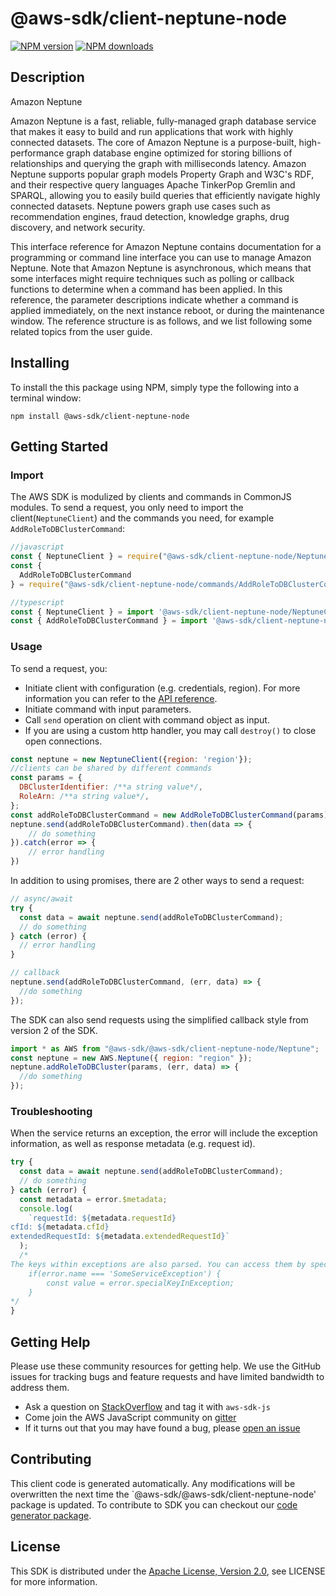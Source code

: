 # @aws-sdk/client-neptune-node

[![NPM version](https://img.shields.io/npm/v/@aws-sdk/client-neptune-node/preview.svg)](https://www.npmjs.com/package/@aws-sdk/client-neptune-node)
[![NPM downloads](https://img.shields.io/npm/dm/@aws-sdk/client-neptune-node.svg)](https://www.npmjs.com/package/@aws-sdk/client-neptune-node)

## Description

<fullname>Amazon Neptune</fullname> <p>Amazon Neptune is a fast, reliable, fully-managed graph database service that makes it easy to build and run applications that work with highly connected datasets. The core of Amazon Neptune is a purpose-built, high-performance graph database engine optimized for storing billions of relationships and querying the graph with milliseconds latency. Amazon Neptune supports popular graph models Property Graph and W3C's RDF, and their respective query languages Apache TinkerPop Gremlin and SPARQL, allowing you to easily build queries that efficiently navigate highly connected datasets. Neptune powers graph use cases such as recommendation engines, fraud detection, knowledge graphs, drug discovery, and network security.</p> <p>This interface reference for Amazon Neptune contains documentation for a programming or command line interface you can use to manage Amazon Neptune. Note that Amazon Neptune is asynchronous, which means that some interfaces might require techniques such as polling or callback functions to determine when a command has been applied. In this reference, the parameter descriptions indicate whether a command is applied immediately, on the next instance reboot, or during the maintenance window. The reference structure is as follows, and we list following some related topics from the user guide.</p>

## Installing

To install the this package using NPM, simply type the following into a terminal window:

```
npm install @aws-sdk/client-neptune-node
```

## Getting Started

### Import

The AWS SDK is modulized by clients and commands in CommonJS modules. To send a request, you only need to import the client(`NeptuneClient`) and the commands you need, for example `AddRoleToDBClusterCommand`:

```javascript
//javascript
const { NeptuneClient } = require("@aws-sdk/client-neptune-node/NeptuneClient");
const {
  AddRoleToDBClusterCommand
} = require("@aws-sdk/client-neptune-node/commands/AddRoleToDBClusterCommand");
```

```javascript
//typescript
const { NeptuneClient } = import '@aws-sdk/client-neptune-node/NeptuneClient';
const { AddRoleToDBClusterCommand } = import '@aws-sdk/client-neptune-node/commands/AddRoleToDBClusterCommand';
```

### Usage

To send a request, you:

- Initiate client with configuration (e.g. credentials, region). For more information you can refer to the [API reference][].
- Initiate command with input parameters.
- Call `send` operation on client with command object as input.
- If you are using a custom http handler, you may call `destroy()` to close open connections.

```javascript
const neptune = new NeptuneClient({region: 'region'});
//clients can be shared by different commands
const params = {
  DBClusterIdentifier: /**a string value*/,
  RoleArn: /**a string value*/,
};
const addRoleToDBClusterCommand = new AddRoleToDBClusterCommand(params);
neptune.send(addRoleToDBClusterCommand).then(data => {
    // do something
}).catch(error => {
    // error handling
})
```

In addition to using promises, there are 2 other ways to send a request:

```javascript
// async/await
try {
  const data = await neptune.send(addRoleToDBClusterCommand);
  // do something
} catch (error) {
  // error handling
}
```

```javascript
// callback
neptune.send(addRoleToDBClusterCommand, (err, data) => {
  //do something
});
```

The SDK can also send requests using the simplified callback style from version 2 of the SDK.

```javascript
import * as AWS from "@aws-sdk/@aws-sdk/client-neptune-node/Neptune";
const neptune = new AWS.Neptune({ region: "region" });
neptune.addRoleToDBCluster(params, (err, data) => {
  //do something
});
```

### Troubleshooting

When the service returns an exception, the error will include the exception information, as well as response metadata (e.g. request id).

```javascript
try {
  const data = await neptune.send(addRoleToDBClusterCommand);
  // do something
} catch (error) {
  const metadata = error.$metadata;
  console.log(
    `requestId: ${metadata.requestId}
cfId: ${metadata.cfId}
extendedRequestId: ${metadata.extendedRequestId}`
  );
  /*
The keys within exceptions are also parsed. You can access them by specifying exception names:
    if(error.name === 'SomeServiceException') {
        const value = error.specialKeyInException;
    }
*/
}
```

## Getting Help

Please use these community resources for getting help. We use the GitHub issues for tracking bugs and feature requests and have limited bandwidth to address them.

- Ask a question on [StackOverflow](https://stackoverflow.com/questions/tagged/aws-sdk-js) and tag it with `aws-sdk-js`
- Come join the AWS JavaScript community on [gitter](https://gitter.im/aws/aws-sdk-js-v3)
- If it turns out that you may have found a bug, please [open an issue](https://github.com/aws/aws-sdk-js-v3/issues)

## Contributing

This client code is generated automatically. Any modifications will be overwritten the next time the `@aws-sdk/@aws-sdk/client-neptune-node' package is updated. To contribute to SDK you can checkout our [code generator package][].

## License

This SDK is distributed under the
[Apache License, Version 2.0](http://www.apache.org/licenses/LICENSE-2.0),
see LICENSE for more information.

[code generator package]: https://github.com/aws/aws-sdk-js-v3/tree/master/packages/service-types-generator
[api reference]: https://docs.aws.amazon.com/AWSJavaScriptSDK/latest/
